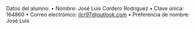 
Datos del alumno: 
•	Nombre:  José Luis Cordero Rodríguez 
•	Clave única: 164860
•	Correo electrónico: jlcr97@outlook.com
•	Preferencia de nombre: José Luis 
